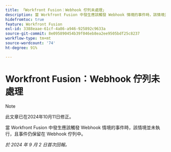 ```yaml
---
title: 「Workfront Fusion：Webhook 佇列未處理」
description: 當 Workfront Fusion 中發生應該觸發 Webhook 情境的事件時，該情境並未執行，且事件仍保留在 Webhook 佇列中。
hidefromtoc: true
feature: Workfront Fusion
exl-id: 3388eaae-61cf-4a86-a946-925892c9633a
source-git-commit: 8e095890454b39f046eb8ea2ee9505bdf25c8237
workflow-type: tm+mt
source-wordcount: '74'
ht-degree: 91%

---
```


# Workfront Fusion：Webhook 佇列未處理

>[!NOTE]
>
>此文章已在2024年10月11日修正。

當 Workfront Fusion 中發生應該觸發 Webhook 情境的事件時，該情境並未執行，且事件仍保留在 Webhook 佇列中。

_於 2024 年 9 月 2 日首次回報。_
